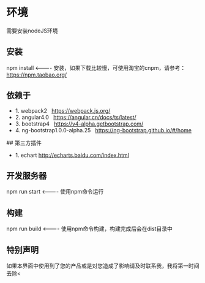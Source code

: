 # 环境

需要安装nodeJS环境

## 安装

npm install <---- 安装，如果下载比较慢，可使用淘宝的cnpm，请参考：https://npm.taobao.org/

## 依赖于
  <ul>
    <li>1. webpack2 &nbsp;&nbsp;<a href="https://webpack.js.org/" target="_blank">https://webpack.js.org/</a></li>
    <li>2. angular4.0  &nbsp;&nbsp;<a href="https://angular.cn/docs/ts/latest/" target="_blank">https://angular.cn/docs/ts/latest/</a></li>
    <li>3. bootstrap4&nbsp; &nbsp;<a href="https://v4-alpha.getbootstrap.com/" target="_blank">https://v4-alpha.getbootstrap.com/</a></li>
    <li>4. ng-bootstrap1.0.0-alpha.25 &nbsp;&nbsp;<a href="https://ng-bootstrap.github.io/#/home" target="_blank">https://ng-bootstrap.github.io/#/home</a></li>
  </ul>
## 第三方插件

  <ul>
    <li>1. echart <a href="http://echarts.baidu.com/index.html">http://echarts.baidu.com/index.html</a></li>
  </ul>

## 开发服务器

npm run start <---- 使用npm命令运行

## 构建 

npm run build <---- 使用npm命令构建，构建完成后会在dist目录中

## 特别声明

如果本界面中使用到了您的产品或是对您造成了影响请及时联系我，我将第一时间去除<
